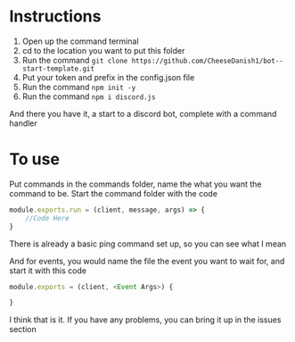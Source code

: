 # Instructions

1. Open up the command terminal 
2. cd to the location you want to put this folder
3. Run the command `git clone https://github.com/CheeseDanish1/bot--start-template.git`
4. Put your token and prefix in the config.json file
5. Run the command `npm init -y`
6. Run the command `npm i discord.js`


And there you have it, a start to a discord bot, complete with a command handler

# To use

Put commands in the commands folder, name the what you want the command to be. Start the command folder with the code
```js
module.exports.run = (client, message, args) => {
    //Code Here
}
```
There is already a basic ping command set up, so you can see what I mean


And for events, you would name the file the event you want to wait for, and start it with this code
```js
module.exports = (client, <Event Args>) {

}
```


I think that is it. If you have any problems, you can bring it up in the issues section